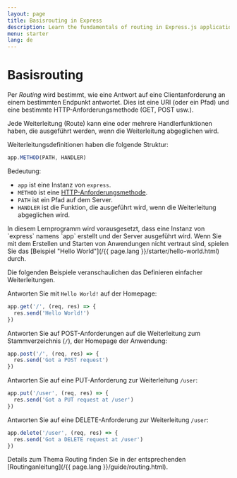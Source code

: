```yaml
---
layout: page
title: Basisrouting in Express
description: Learn the fundamentals of routing in Express.js applications, including how to define routes, handle HTTP methods, and create route handlers for your web server.
menu: starter
lang: de
---
```


# Basisrouting

Per *Routing* wird bestimmt, wie eine Antwort auf eine Clientanforderung an einem bestimmten Endpunkt antwortet. Dies ist eine URI (oder ein Pfad) und eine bestimmte HTTP-Anforderungsmethode (GET, POST usw.).

Jede Weiterleitung (Route) kann eine oder mehrere Handlerfunktionen haben, die ausgeführt werden, wenn die Weiterleitung abgeglichen wird.

Weiterleitungsdefinitionen haben die folgende Struktur:

```js
app.METHOD(PATH, HANDLER)
```

Bedeutung:

- `app` ist eine Instanz von `express`.
- `METHOD` ist eine [HTTP-Anforderungsmethode](http://en.wikipedia.org/wiki/Hypertext_Transfer_Protocol).
- `PATH` ist ein Pfad auf dem Server.
- `HANDLER` ist die Funktion, die ausgeführt wird, wenn die Weiterleitung abgeglichen wird.

<div class="doc-box doc-notice" markdown="1">
In diesem Lernprogramm wird vorausgesetzt, dass eine Instanz von `express` namens `app` erstellt und der Server ausgeführt wird. Wenn Sie mit dem Erstellen und Starten von Anwendungen nicht vertraut sind, spielen Sie das [Beispiel "Hello World"](/{{ page.lang }}/starter/hello-world.html) durch.
</div>

Die folgenden Beispiele veranschaulichen das Definieren einfacher Weiterleitungen.

Antworten Sie mit `Hello World!` auf der Homepage:

```js
app.get('/', (req, res) => {
  res.send('Hello World!')
})
```

Antworten Sie auf POST-Anforderungen auf die Weiterleitung zum Stammverzeichnis (`/`), der Homepage der Anwendung:

```js
app.post('/', (req, res) => {
  res.send('Got a POST request')
})
```

Antworten Sie auf eine PUT-Anforderung zur Weiterleitung `/user`:

```js
app.put('/user', (req, res) => {
  res.send('Got a PUT request at /user')
})
```

Antworten Sie auf eine DELETE-Anforderung zur Weiterleitung `/user`:

```js
app.delete('/user', (req, res) => {
  res.send('Got a DELETE request at /user')
})
```

Details zum Thema Routing finden Sie in der entsprechenden [Routinganleitung](/{{ page.lang }}/guide/routing.html).
